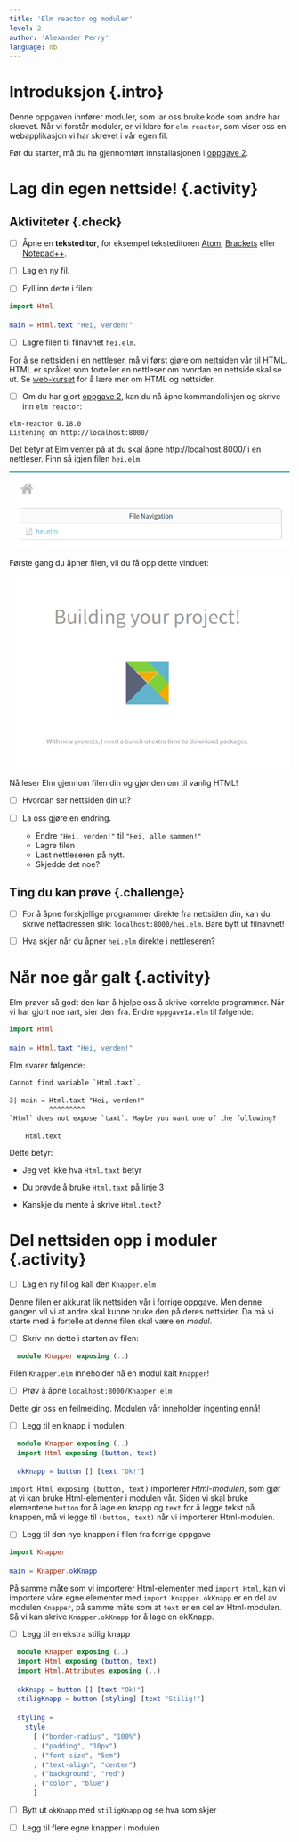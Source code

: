 ```yaml
---
title: 'Elm reactor og moduler'
level: 2
author: 'Alexander Perry'
language: nb
---
```



# Introduksjon {.intro}

Denne oppgaven innfører moduler, som lar oss bruke kode som andre har skrevet.
Når vi forstår moduler, er vi klare for `elm reactor`, som viser oss en
webapplikasjon vi har skrevet i vår egen fil.

Før du starter, må du ha gjennomført innstallasjonen
i [oppgave 2](../02_funksjoner_elm_repl/02_funksjoner_elm_repl.html).


# Lag din egen nettside! {.activity}

## Aktiviteter {.check}

- [ ] Åpne en **teksteditor**, for eksempel teksteditoren
      [Atom](http://atom.io), [Brackets](http://brackets.io/) eller
      [Notepad++](https://notepad-plus-plus.org/).

- [ ] Lag en ny fil.

- [ ] Fyll inn dette i filen:

```elm
import Html

main = Html.text "Hei, verden!"
```

- [ ] Lagre filen til filnavnet `hei.elm`.

For å se nettsiden i en nettleser, må vi først gjøre om nettsiden vår til HTML.
HTML er språket som forteller en nettleser om hvordan en nettside skal se ut. Se
[web-kurset](../../web/index.html) for å lære mer om HTML og nettsider.

- [ ] Om du har gjort [oppgave
      2](../02_funksjoner_elm_repl/02_funksjoner_elm_repl.html), kan du nå åpne
      kommandolinjen og skrive inn ```elm reactor```:

```
elm-reactor 0.18.0
Listening on http://localhost:8000/
```

Det betyr at Elm venter på at du skal åpne http://localhost:8000/ i en
nettleser. Finn så igjen filen `hei.elm`.

![Bilde av filen "hei.elm"](file_navigation.png)

Første gang du åpner filen, vil du få opp dette vinduet:

![Bilde av vinduet du får opp når elm bygger prosjektet](building_project.png)

Nå leser Elm gjennom filen din og gjør den om til vanlig HTML!

- [ ] Hvordan ser nettsiden din ut?

- [ ] La oss gjøre en endring.
  - Endre `"Hei, verden!"` til `"Hei, alle sammen!"`
  - Lagre filen
  - Last nettleseren på nytt.
  - Skjedde det noe?

## Ting du kan prøve {.challenge}

- [ ] For å åpne forskjellige programmer direkte fra nettsiden din, kan du
      skrive nettadressen slik: ```localhost:8000/hei.elm```. Bare bytt ut
      filnavnet!

- [ ] Hva skjer når du åpner ```hei.elm``` direkte i nettleseren?


# Når noe går galt {.activity}

Elm prøver så godt den kan å hjelpe oss å skrive korrekte programmer. Når vi har
gjort noe rart, sier den ifra. Endre `oppgave1a.elm` til følgende:

```elm
import Html

main = Html.taxt "Hei, verden!"
```

Elm svarer følgende:

```
Cannot find variable `Html.taxt`.

3| main = Html.taxt "Hei, verden!"
          ^^^^^^^^^
`Html` does not expose `taxt`. Maybe you want one of the following?

    Html.text
```

Dette betyr:

- Jeg vet ikke hva `Html.taxt` betyr

- Du prøvde å bruke `Html.taxt` på linje 3

- Kanskje du mente å skrive `Html.text`?


# Del nettsiden opp i moduler {.activity}

- [ ] Lag en ny fil og kall den `Knapper.elm`

Denne filen er akkurat lik nettsiden vår i forrige oppgave. Men denne gangen vil
vi at andre skal kunne bruke den på deres nettsider. Da må vi starte med å
fortelle at denne filen skal være en *modul*.

- [ ] Skriv inn dette i starten av filen:

```elm
  module Knapper exposing (..)
```

Filen `Knapper.elm` inneholder nå en modul kalt `Knapper`!

- [ ] Prøv å åpne `localhost:8000/Knapper.elm`

Dette gir oss en feilmelding. Modulen vår inneholder ingenting ennå!

- [ ] Legg til en knapp i modulen:

```elm
  module Knapper exposing (..)
  import Html exposing (button, text)

  okKnapp = button [] [text "Ok!"]
```

`import Html exposing (button, text)` importerer *Html-modulen*, som gjør at vi
kan bruke Html-elementer i modulen vår. Siden vi skal bruke elementene `button`
for å lage en knapp og `text` for å legge tekst på knappen, må vi legge til
`(button, text)` når vi importerer Html-modulen.

- [ ] Legg til den nye knappen i filen fra forrige oppgave

```elm
import Knapper

main = Knapper.okKnapp
```

På samme måte som vi importerer Html-elementer med `import Html`, kan vi
importere våre egne elementer med `import Knapper`. `okKnapp` er en del av
modulen `Knapper`, på samme måte som at `text` er en del av Html-modulen. Så vi
kan skrive `Knapper.okKnapp` for å lage en okKnapp.

- [ ] Legg til en ekstra stilig knapp

```elm
  module Knapper exposing (..)
  import Html exposing (button, text)
  import Html.Attributes exposing (..)

  okKnapp = button [] [text "Ok!"]
  stiligKnapp = button [styling] [text "Stilig!"]

  styling =
    style
      [ ("border-radius", "100%")
      , ("padding", "10px")
      , ("font-size", "5em")
      , ("text-align", "center")
      , ("background", "red")
      , ("color", "blue")
      ]
```

- [ ] Bytt ut `okKnapp` med `stiligKnapp` og se hva som skjer

- [ ] Legg til flere egne knapper i modulen
